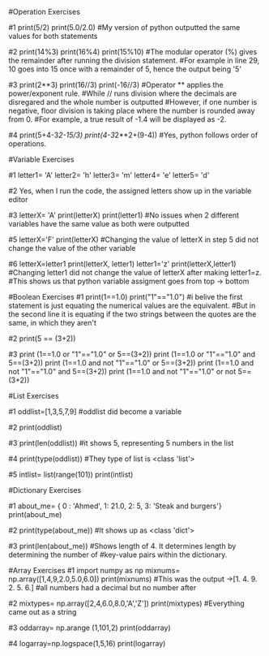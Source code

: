 #Operation Exercises

#1
print(5/2)
print(5.0/2.0)
#My version of python outputted the same values for both statements

#2
print(14%3)
print(16%4)
print(15%10)
#The modular operator (%) gives the remainder after running the division statement. 
#For example in line 29, 10 goes into 15 once with a remainder of 5, hence the output being '5'

#3
print(2**3)
print(16//3)
print(-16//3)
#Operator ** applies the power/exponent rule. 
#While // runs division where the decimals are disregared and the whole number is outputted
#However, if one number is negative, floor division is taking place where the number is rounded away from 0.
#For example, a true result of -1.4 will be displayed as -2.

#4
print(5+4-3*2-15/3)
print(4-3*2**2+(9-4))
#Yes, python follows order of operations.


#Variable Exercises

#1
letter1= 'A'
letter2= 'h'
letter3= 'm'
letter4= 'e'
letter5= 'd'

#2 Yes, when I run the code, the assigned letters show up in the variable editor

#3
letterX= 'A'
print(letterX)
print(letter1)
#No issues when 2 different variables have the same value as both were outputted

#5
letterX='F'
print(letterX)
#Changing the value of letterX in step 5 did not change the value of the other variable
 

#6
letterX=letter1
print(letterX, letter1)
letter1='z'
print(letterX,letter1)
#Changing letter1 did not change the value of letterX after making letter1=z. 
#This shows us that python variable assigment goes from top -> bottom 


#Boolean Exercises
#1
print(1==1.0)
print("1"=="1.0")
#i belive the first statement is just equating the numerical values are the equivalent. 
#But in the second line it is equating if the two strings between the quotes are the same, in which they aren't

#2
print(5 == (3+2))

#3
print (1==1.0 or "1"=="1.0" or 5==(3+2))
print (1==1.0 or "1"=="1.0" and 5==(3+2))
print (1==1.0 and not "1"=="1.0" or 5==(3+2))
print (1==1.0 and not "1"=="1.0" and 5==(3+2))
print (1==1.0 and not "1"=="1.0" or not 5==(3+2))


#List Exercises 

#1
oddlist=[1,3,5,7,9]
#oddlist did become a variable

#2
print(oddlist)

#3
print(len(oddlist))
#it shows 5, representing 5 numbers in the list

#4 
print(type(oddlist))
#They type of list is <class 'list'>

#5
intlist= list(range(101))
print(intlist)


#Dictionary Exercises 

#1
about_me= { 0 : 'Ahmed', 1: 21.0, 2: 5, 3: 'Steak and burgers'}
print(about_me)

#2
print(type(about_me))
#It shows up as <class 'dict'>

#3
print(len(about_me))
#Shows length of 4. It determines length by determining the number of 
#key-value pairs within the dictionary.

#Array Exercises
#1
import numpy as np
mixnums= np.array([1,4,9,2.0,5.0,6.0])
print(mixnums)
#This was the output ->[1. 4. 9. 2. 5. 6.]
#all numbers had a decimal but no number after 

#2
mixtypes= np.array([2,4,6.0,8.0,'A','Z'])
print(mixtypes)
#Everything came out as a string

#3
oddarray= np.arange (1,101,2)
print(oddarray)

#4
logarray=np.logspace(1,5,16)
print(logarray)
